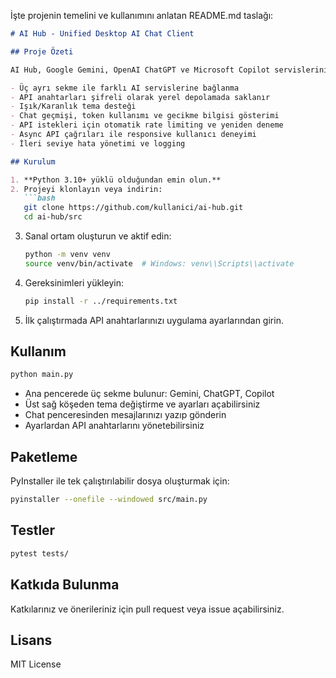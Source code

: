 İşte projenin temelini ve kullanımını anlatan README.md taslağı:

````markdown
# AI Hub - Unified Desktop AI Chat Client

## Proje Özeti

AI Hub, Google Gemini, OpenAI ChatGPT ve Microsoft Copilot servislerini tek bir Flet tabanlı Windows masaüstü uygulamasında birleştiren modern, modüler ve kullanıcı dostu bir chat arayüzüdür.

- Üç ayrı sekme ile farklı AI servislerine bağlanma  
- API anahtarları şifreli olarak yerel depolamada saklanır  
- Işık/Karanlık tema desteği  
- Chat geçmişi, token kullanımı ve gecikme bilgisi gösterimi  
- API istekleri için otomatik rate limiting ve yeniden deneme  
- Async API çağrıları ile responsive kullanıcı deneyimi  
- İleri seviye hata yönetimi ve logging  

## Kurulum

1. **Python 3.10+ yüklü olduğundan emin olun.**  
2. Projeyi klonlayın veya indirin:  
   ```bash  
   git clone https://github.com/kullanici/ai-hub.git  
   cd ai-hub/src  
````

3. Sanal ortam oluşturun ve aktif edin:

   ```bash
   python -m venv venv  
   source venv/bin/activate  # Windows: venv\\Scripts\\activate  
   ```
4. Gereksinimleri yükleyin:

   ```bash
   pip install -r ../requirements.txt  
   ```
5. İlk çalıştırmada API anahtarlarınızı uygulama ayarlarından girin.

## Kullanım

```bash
python main.py
```

* Ana pencerede üç sekme bulunur: Gemini, ChatGPT, Copilot
* Üst sağ köşeden tema değiştirme ve ayarları açabilirsiniz
* Chat penceresinden mesajlarınızı yazıp gönderin
* Ayarlardan API anahtarlarını yönetebilirsiniz

## Paketleme

PyInstaller ile tek çalıştırılabilir dosya oluşturmak için:

```bash
pyinstaller --onefile --windowed src/main.py
```

## Testler

```bash
pytest tests/
```

## Katkıda Bulunma

Katkılarınız ve önerileriniz için pull request veya issue açabilirsiniz.

## Lisans

MIT License

```
